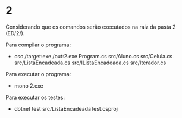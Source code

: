 # 2

Considerando que os comandos serão executados na raiz da pasta 2 (ED/2/).

Para compilar o programa:
* csc /target:exe /out:2.exe Program.cs src/Aluno.cs src/Celula.cs src/ListaEncadeada.cs src/IListaEncadeada.cs src/Iterador.cs

Para executar o programa:
* mono 2.exe

Para executar os testes:
* dotnet test src/ListaEncadeadaTest.csproj